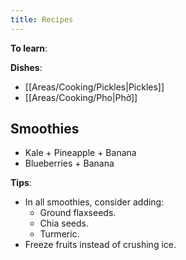 ```yaml
---
title: Recipes
---
```


**To learn**:


**Dishes**:
- [[Areas/Cooking/Pickles|Pickles]]
- [[Areas/Cooking/Pho|Phở]]

## Smoothies
- Kale + Pineapple + Banana
- Blueberries + Banana

**Tips**:
- In all smoothies, consider adding:
    - Ground flaxseeds.
    - Chia seeds.
    - Turmeric.
- Freeze fruits instead of crushing ice.

